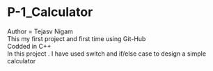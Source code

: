 # P-1_Calculator
Author = Tejasv Nigam
<br>
This my first project and first time using Git-Hub 
<br>
Codded in C++
<br>
In this project . I have used switch and if/else case to design a simple calculator 

